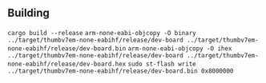 ## Building
```cargo build --release```
```arm-none-eabi-objcopy -O binary ../target/thumbv7em-none-eabihf/release/dev-board ../target/thumbv7em-none-eabihf/release/dev-board.bin```
```arm-none-eabi-objcopy -O ihex ../target/thumbv7em-none-eabihf/release/dev-board ../target/thumbv7em-none-eabihf/release/dev-board.hex```
```sudo st-flash write ../target/thumbv7em-none-eabihf/release/dev-board.bin 0x8000000```